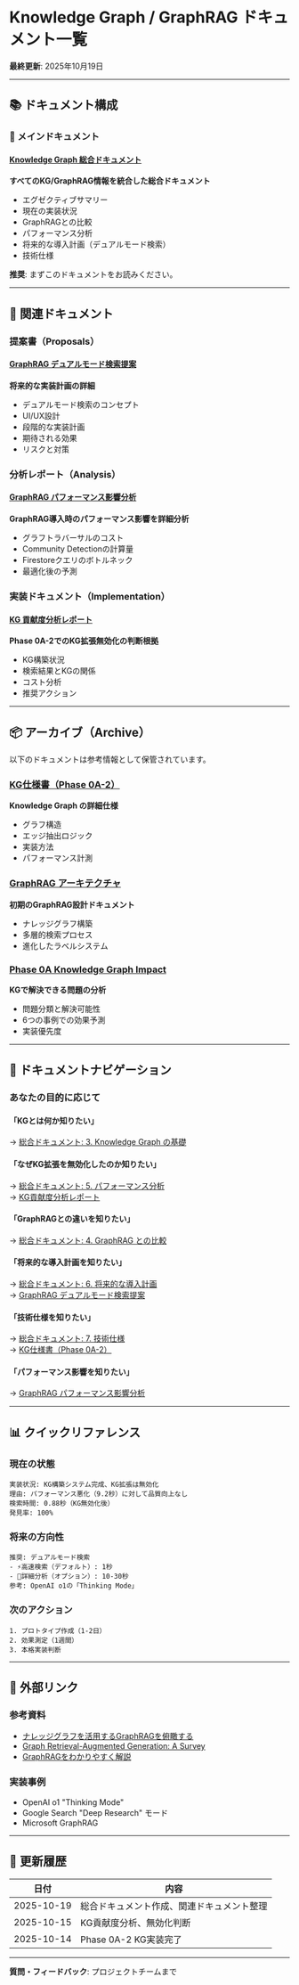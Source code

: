 # Knowledge Graph / GraphRAG ドキュメント一覧

**最終更新**: 2025年10月19日

---

## 📚 ドキュメント構成

### 🌟 メインドキュメント

#### [Knowledge Graph 総合ドキュメント](./knowledge-graph-comprehensive-overview.md)
**すべてのKG/GraphRAG情報を統合した総合ドキュメント**

- エグゼクティブサマリー
- 現在の実装状況
- GraphRAGとの比較
- パフォーマンス分析
- 将来的な導入計画（デュアルモード検索）
- 技術仕様

**推奨**: まずこのドキュメントをお読みください。

---

## 📂 関連ドキュメント

### 提案書（Proposals）

#### [GraphRAG デュアルモード検索提案](../proposals/graphrag-dual-mode-search.md)
**将来的な実装計画の詳細**

- デュアルモード検索のコンセプト
- UI/UX設計
- 段階的な実装計画
- 期待される効果
- リスクと対策

### 分析レポート（Analysis）

#### [GraphRAG パフォーマンス影響分析](../analysis/graphrag-performance-impact.md)
**GraphRAG導入時のパフォーマンス影響を詳細分析**

- グラフトラバーサルのコスト
- Community Detectionの計算量
- Firestoreクエリのボトルネック
- 最適化後の予測

### 実装ドキュメント（Implementation）

#### [KG 貢献度分析レポート](../implementation/kg-contribution-analysis-report.md)
**Phase 0A-2でのKG拡張無効化の判断根拠**

- KG構築状況
- 検索結果とKGの関係
- コスト分析
- 推奨アクション

---

## 📦 アーカイブ（Archive）

以下のドキュメントは参考情報として保管されています。

### [KG仕様書（Phase 0A-2）](../archive/kg-specification-phase-0a-2.md)
**Knowledge Graph の詳細仕様**

- グラフ構造
- エッジ抽出ロジック
- 実装方法
- パフォーマンス計測

### [GraphRAG アーキテクチャ](../archive/graphrag-tuned-architecture.md)
**初期のGraphRAG設計ドキュメント**

- ナレッジグラフ構築
- 多層的検索プロセス
- 進化したラベルシステム

### [Phase 0A Knowledge Graph Impact](../archive/phase-0a-knowledge-graph-impact.md)
**KGで解決できる問題の分析**

- 問題分類と解決可能性
- 6つの事例での効果予測
- 実装優先度

---

## 🎯 ドキュメントナビゲーション

### あなたの目的に応じて

#### 「KGとは何か知りたい」
→ [総合ドキュメント: 3. Knowledge Graph の基礎](./knowledge-graph-comprehensive-overview.md#3-knowledge-graph-の基礎)

#### 「なぜKG拡張を無効化したのか知りたい」
→ [総合ドキュメント: 5. パフォーマンス分析](./knowledge-graph-comprehensive-overview.md#5-パフォーマンス分析)  
→ [KG貢献度分析レポート](../implementation/kg-contribution-analysis-report.md)

#### 「GraphRAGとの違いを知りたい」
→ [総合ドキュメント: 4. GraphRAG との比較](./knowledge-graph-comprehensive-overview.md#4-graphrag-との比較)

#### 「将来的な導入計画を知りたい」
→ [総合ドキュメント: 6. 将来的な導入計画](./knowledge-graph-comprehensive-overview.md#6-将来的な導入計画デュアルモード検索)  
→ [GraphRAG デュアルモード検索提案](../proposals/graphrag-dual-mode-search.md)

#### 「技術仕様を知りたい」
→ [総合ドキュメント: 7. 技術仕様](./knowledge-graph-comprehensive-overview.md#7-技術仕様)  
→ [KG仕様書（Phase 0A-2）](../archive/kg-specification-phase-0a-2.md)

#### 「パフォーマンス影響を知りたい」
→ [GraphRAG パフォーマンス影響分析](../analysis/graphrag-performance-impact.md)

---

## 📊 クイックリファレンス

### 現在の状態

```
実装状況: KG構築システム完成、KG拡張は無効化
理由: パフォーマンス悪化（9.2秒）に対して品質向上なし
検索時間: 0.88秒（KG無効化後）
発見率: 100%
```

### 将来の方向性

```
推奨: デュアルモード検索
- ⚡高速検索（デフォルト）: 1秒
- 🔬詳細分析（オプション）: 10-30秒
参考: OpenAI o1の「Thinking Mode」
```

### 次のアクション

```
1. プロトタイプ作成（1-2日）
2. 効果測定（1週間）
3. 本格実装判断
```

---

## 🔗 外部リンク

### 参考資料

- [ナレッジグラフを活用するGraphRAGを俯瞰する](https://zenn.dev/zenkigen_tech/articles/0a25b2eaefb304)
- [Graph Retrieval-Augmented Generation: A Survey](https://arxiv.org/abs/2408.08921)
- [GraphRAGをわかりやすく解説](https://qiita.com/ksonoda/items/98a6607f31d0bbb237ef)

### 実装事例

- OpenAI o1 "Thinking Mode"
- Google Search "Deep Research" モード
- Microsoft GraphRAG

---

## 📝 更新履歴

| 日付 | 内容 |
|------|------|
| 2025-10-19 | 総合ドキュメント作成、関連ドキュメント整理 |
| 2025-10-15 | KG貢献度分析、無効化判断 |
| 2025-10-14 | Phase 0A-2 KG実装完了 |

---

**質問・フィードバック**: プロジェクトチームまで

